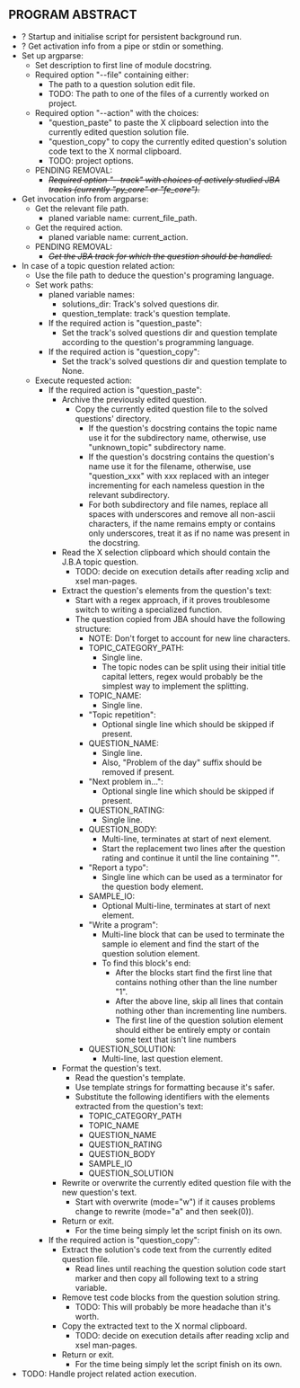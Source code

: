## PROGRAM ABSTRACT
 - ? Startup and initialise script for persistent background run.
 - ? Get activation info from a pipe or stdin or something.
 - Set up argparse:
   - Set description to first line of module docstring.
   - Required option "--file" containing either:
     - The path to a question solution edit file.
     - TODO: The path to one of the files of a currently worked on project.
   - Required option "--action" with the choices: 
     - "question_paste" to paste the X clipboard selection into the currently edited question solution file.
     - "question_copy" to copy the currently edited question's solution code text to the X normal clipboard.
     - TODO: project options.
   - PENDING REMOVAL:
     - _~~Required option "--track" with choices of actively studied JBA tracks (currently "py_core" or "fe_core").~~_
 - Get invocation info from argparse:
   - Get the relevant file path.
     - planed variable name: current_file_path.
   - Get the required action.
     - planed variable name: current_action.
   - PENDING REMOVAL:
     - _~~Get the JBA track for which the question should be handled.~~_
 - In case of a topic question related action: 
   - Use the file path to deduce the question's programing language.
   - Set work paths:
     - planed variable names: 
       - solutions_dir: Track's solved questions dir.
       - question_template: track's question template.
     - If the required action is "question_paste":
       - Set the track's solved questions dir and question template according to the question's programming language.
     - If the required action is "question_copy":
       - Set the track's solved questions dir and question template to None.
   - Execute requested action: 
     - If the required action is "question_paste":
       - Archive the previously edited question.
         - Copy the currently edited question file to the solved questions' directory.
           - If the question's docstring contains the topic name use it for the subdirectory name, otherwise, use "unknown_topic" subdirectory name.
           - If the question's docstring contains the question's name use it for the filename, otherwise, use "question_xxx" with xxx replaced with an integer incrementing for each nameless question in the relevant subdirectory.
           - For both subdirectory and file names, replace all spaces with underscores and remove all non-ascii characters, if the name remains empty or contains only underscores, treat it as if no name was present in the docstring.
       - Read the X selection clipboard which should contain
         the J.B.A topic question.
         - TODO: decide on execution details after reading xclip
                 and xsel man-pages.
       - Extract the question's elements from the question's text:
         - Start with a regex approach, if it proves troublesome switch to writing a specialized function.
         - The question copied from JBA should have the following structure:
           - NOTE: Don't forget to account for new line characters.
           - TOPIC_CATEGORY_PATH:
             - Single line.
             - The topic nodes can be split using their initial title capital letters, regex would probably be the simplest way to implement the splitting.
           - TOPIC_NAME:
             - Single line.
           - "Topic repetition":
             - Optional single line which should be skipped if present.
           - QUESTION_NAME:
             - Single line.
             - Also, "Problem of the day" suffix should be removed if present.
           - "Next problem in...":
             - Optional single line which should be skipped if present.
           - QUESTION_RATING:
             - Single line.
           - QUESTION_BODY:
             - Multi-line, terminates at start of next element.
             - Start the replacement two lines after the question
               rating and continue it until the line containing
               "".
           - "Report a typo":
             - Single line which can be used as a terminator for the question body element.
           - SAMPLE_IO:
             - Optional Multi-line, terminates at start of next element.
           - "Write a program":
             - Multi-line block that can be used to terminate the sample io element and find the start of the question solution element.
             - To find this block's end:
               - After the blocks start find the first line that contains nothing other than the line number "1".
               - After the above line, skip all lines that contain nothing other than incrementing line numbers.
               - The first line of the question solution element should either be entirely empty or contain some text that isn't line numbers
           - QUESTION_SOLUTION:
             - Multi-line, last question element.
       - Format the question's text.
         - Read the question's template.
         - Use template strings for formatting because it's safer.
         - Substitute the following identifiers with the elements extracted from the question's text:
           - TOPIC_CATEGORY_PATH
           - TOPIC_NAME
           - QUESTION_NAME
           - QUESTION_RATING
           - QUESTION_BODY
           - SAMPLE_IO
           - QUESTION_SOLUTION
       - Rewrite or overwrite the currently edited question file
         with the new question's text.
         - Start with overwrite (mode="w") if it causes problems
           change to rewrite (mode="a" and then seek(0)).
       - Return or exit.
         - For the time being simply let the script finish on its own.
     - If the required action is "question_copy":
       - Extract the solution's code text from the currently edited question file.
         - Read lines until reaching the question solution code start marker and then copy all following text to a string variable.
       - Remove test code blocks from the question solution string.
         - TODO: This will probably be more headache than it's worth.
       - Copy the extracted text to the X normal clipboard.
         - TODO: decide on execution details after reading xclip
                 and xsel man-pages.
       - Return or exit.
         - For the time being simply let the script finish on its own.
 - TODO: Handle project related action execution.
